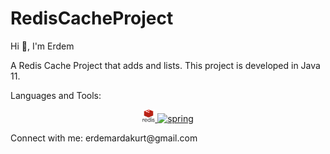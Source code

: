 # RedisCacheProject


<p  align="left" >Hi 👋, I'm Erdem</h5>
<p  align="left">A Redis Cache Project that adds and lists. This project is developed in Java 11. </p>
 
<p align="left">Languages and Tools:</p>
<p align="center"> <a href="https://redis.io" target="_blank" rel="noreferrer"> <img src="https://raw.githubusercontent.com/devicons/devicon/master/icons/redis/redis-original-wordmark.svg" alt="redis" width="20" height="20"/> </a> <a href="https://spring.io/" target="_blank" rel="noreferrer"> <img src="https://www.vectorlogo.zone/logos/springio/springio-icon.svg" alt="spring" width="20" height="20"/> </a></p>

<p align="left">Connect with me: erdemardakurt@gmail.com</p>
<p align="left">
</p>
